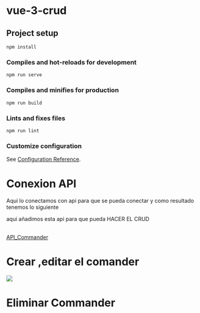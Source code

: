 # vue-3-crud

## Project setup
```
npm install
```

### Compiles and hot-reloads for development
```
npm run serve
```

### Compiles and minifies for production
```
npm run build
```

### Lints and fixes files
```
npm run lint
```

### Customize configuration
See [Configuration Reference](https://cli.vuejs.org/config/).

<h1>Conexion API</h1>
Aqui lo conectamos con api para que se pueda conectar y como resultado tenemos lo siguiente
<p>aqui añadimos esta api para que pueda HACER EL CRUD</p>
<br>
<a href="https://github.com/miguelapol/api_feauture">API_Commander</a>

<h1>Crear ,editar el comander</h1>
<img src="https://user-images.githubusercontent.com/33709574/167466607-e4fdf586-e498-4663-a081-8b729794527c.gif">
<h1>Eliminar Commander</h1>
